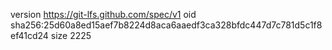 version https://git-lfs.github.com/spec/v1
oid sha256:25d60a8ed15aef7b8224d8aca6aaedf3ca328bfdc447d7c781d5c1f8ef41cd24
size 2225
